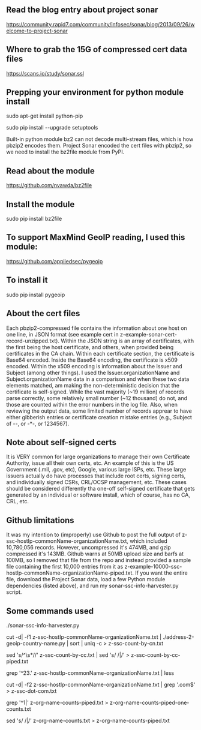 Read the blog entry about project sonar
--------
https://community.rapid7.com/community/infosec/sonar/blog/2013/09/26/welcome-to-project-sonar

Where to grab the 15G of compressed cert data files
--------
https://scans.io/study/sonar.ssl

Prepping your environment for python module install
-----
sudo apt-get install python-pip

sudo pip install --upgrade setuptools

Built-in python module bz2 can not decode multi-stream files, which is
how pbzip2 encodes them.  Project Sonar encoded the cert files with pbzip2,
so we need to install the bz2file module from PyPI. 

Read about the module
-----
https://github.com/nvawda/bz2file

Install the module
-----
sudo pip install bz2file

To support MaxMind GeoIP reading, I used this module:
-----
https://github.com/appliedsec/pygeoip

To install it
-----
sudo pip install pygeoip

About the cert files
-----
Each pbzip2-compressed file contains the information about one host on one line, in JSON format (see example cert in z-example-sonar-cert-record-unzipped.txt).  Within the JSON string is an array of certificates, with the first being the host certificate, and others, when provided being certificates in the CA chain.  Within each certificate section, the certificate is Base64 encoded.  Inside the Base64 encoding, the certificate is x509 encoded.  Within the x509 encoding is information about the Issuer and Subject (among other things).  I used the Issuer.organizationName and Subject.organizationName data in a comparison and when these two data elements matched, am making the non-deterministic decision that the certificate is self-signed.  While the vast majority (~19 million) of records parse correctly, some relatively small number (~12 thousand) do not, and those are counted within the error numbers in the log file.  Also, when reviewing the output data, some limited number of records apprear to have either gibberish entries or certificate creation mistake entries (e.g., Subject of --, or -*-, or 1234567).

Note about self-signed certs
-----
It is VERY common for large organizations to manage their own Certificate Authority, issue all their own certs, etc. An example of this is the US Government (.mil, .gov, etc), Google, various large ISPs, etc.  These large issuers actually do have processes that include root certs, signing certs, and individually signed CSRs, CRL/OCSP management, etc.  These cases should be considered differently tha one-off self-signed certificate that gets generated by an individual or software install, which of course, has no CA, CRL, etc. 

Github limitations
-----
It was my intention to (improperly) use Github to post the full output of z-ssc-hostIp-commonName-organizationName.txt, which included 10,780,056 records.  However, uncompressed it's 474MB, and gzip compressed it's 143MB.  Github warns at 50MB upload size and barfs at 100MB, so I removed that file from the repo and instead provided a sample file containing the first 10,000 entries from it as z-example-10000-ssc-hostIp-commonName-organizationName-piped.txt.  If you want the entire file, download the Project Sonar data, load a few Python module dependencies (listed above), and run my sonar-ssc-info-harvester.py script.

Some commands used 
-----

./sonar-ssc-info-harvester.py

cut -d\| -f1 z-ssc-hostIp-commonName-organizationName.txt | ./address-2-geoip-country-name.py | sort | uniq -c > z-ssc-count-by-cn.txt

sed 's/^\s*//'  z-ssc-count-by-cc.txt | sed 's/ /|/' > z-ssc-count-by-cc-piped.txt

grep '^23.' z-ssc-hostIp-commonName-organizationName.txt | less

cut -d\| -f2 z-ssc-hostIp-commonName-organizationName.txt | grep '.com$' > z-ssc-dot-com.txt

grep '^1|' z-org-name-counts-piped.txt > z-org-name-counts-piped-one-counts.txt

sed 's/ /|/' z-org-name-counts.txt > z-org-name-counts-piped.txt

